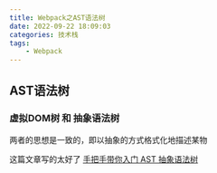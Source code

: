 ```yaml
---
title: Webpack之AST语法树
date: 2022-09-22 18:09:03
categories: 技术栈
tags: 
    - Webpack
---
```


## AST语法树




### 虚拟DOM树 和 抽象语法树

两者的思想是一致的，即以抽象的方式格式化地描述某物

这篇文章写的太好了
[手把手带你入门 AST 抽象语法树](https://juejin.cn/post/6844904035271573511)